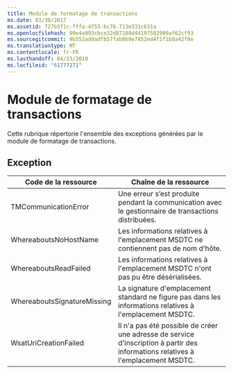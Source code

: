 ```yaml
---
title: Module de formatage de transactions
ms.date: 03/30/2017
ms.assetid: 727b3f1c-fffa-4753-bc76-713e331c631a
ms.openlocfilehash: 99e4a993cbce32d87188d44197502909af62cf93
ms.sourcegitcommit: 9b552addadfb57fab0b9e7852ed4f1f1b8a42f8e
ms.translationtype: MT
ms.contentlocale: fr-FR
ms.lasthandoff: 04/23/2019
ms.locfileid: "61777271"
---
```

# <a name="transaction-formatter"></a>Module de formatage de transactions
Cette rubrique répertorie l'ensemble des exceptions générées par le module de formatage de transactions.  
  
## <a name="exception"></a>Exception  
  
|Code de la ressource|Chaîne de la ressource|  
|-------------------|---------------------|  
|TMCommunicationError|Une erreur s’est produite pendant la communication avec le gestionnaire de transactions distribuées.|  
|WhereaboutsNoHostName|Les informations relatives à l'emplacement MSDTC ne contiennent pas de nom d'hôte.|  
|WhereaboutsReadFailed|Les informations relatives à l'emplacement MSDTC n'ont pas pu être désérialisées.|  
|WhereaboutsSignatureMissing|La signature d'emplacement standard ne figure pas dans les informations relatives à l'emplacement MSDTC.|  
|WsatUriCreationFailed|Il n'a pas été possible de créer une adresse de service d'inscription à partir des informations relatives à l'emplacement MSDTC.|
